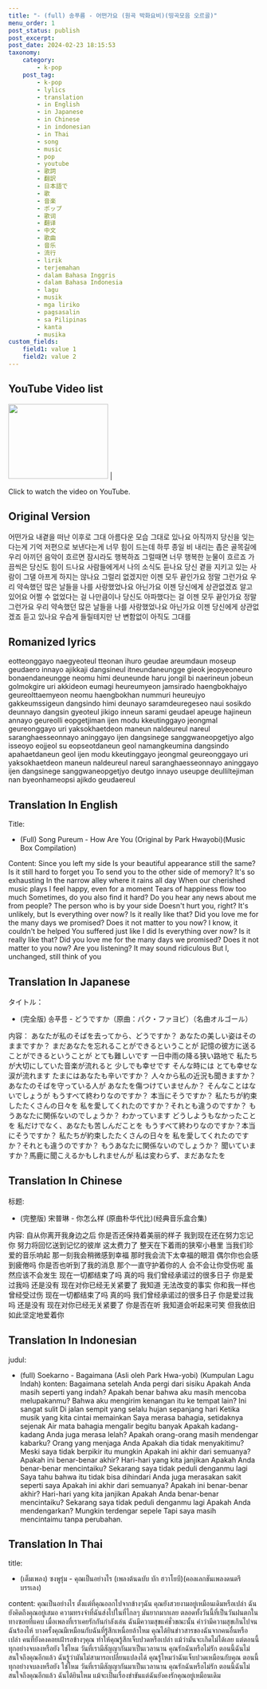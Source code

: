 ```yaml
---
title: "- (full) 송푸름 - 어떤가요 (원곡 박화요비)(띵곡모음 오르골)"
menu_order: 1
post_status: publish
post_excerpt: 
post_date: 2024-02-23 18:15:53
taxonomy:
    category:
        - k-pop
    post_tag:
        - k-pop
        - lylics
        - translation
        - in English
        - in Japanese
        - in Chinese
        - in indonesian
        - in Thai
        - song
        - music
        - pop
        - youtube
        - 歌詞
        - 翻訳
        - 日本語で
        - 歌
        - 音楽
        - ポップ
        - 歌词
        - 翻译
        - 中文
        - 歌曲
        - 音乐
        - 流行
        - lirik
        - terjemahan
        - dalam Bahasa Inggris
        - dalam Bahasa Indonesia
        - lagu
        - musik
        - mga liriko
        - pagsasalin
        - sa Pilipinas
        - kanta
        - musika
custom_fields:
    field1: value 1
    field2: value 2
---
```


## YouTube Video list
 [<img src='http://img.youtube.com/vi/n4xPUyuyT0s/0.jpg' width='200' height='150'>](https://youtu.be/n4xPUyuyT0s) |

Click to watch the video on YouTube.
## Original Version
어떤가요 내곁을 떠난 이후로 
그대 아름다운 모습 그대로 있나요 
아직까지 당신을 잊는다는게 
기억 저편으로 보낸다는게 
너무 힘이 드는데 
하루 종일 비 내리는 좁은 골목길에 
우리 아끼던 음악이 흐르면 
잠시라도 행복하죠 그럴때면 
너무 행복한 눈물이 흐르죠 
가끔씩은 당신도 힘이 드나요 
사람들에게서 나의 소식도 듣나요 
당신 곁을 지키고 있는 사람이 
그댈 아프게 하지는 않나요 
그럴리 없겠지만 
이젠 모두 끝인가요 
정말 그런가요 
우리 약속했던 많은 날들을 
나를 사랑했었나요 아닌가요 
이젠 당신에게 상관없겠죠 
알고 있어요 어쩔 수 없었다는 걸 
나만큼이나 당신도 아파했다는 걸 
이젠 모두 끝인가요 정말 그런가요 
우리 약속했던 많은 날들을 
나를 사랑했었나요 아닌가요 
이젠 당신에게 상관없겠죠 
듣고 있나요 우습게 들릴테지만 
난 변함없이 아직도 그대를 



## Romanized lyrics
eotteonggayo naegyeoteul tteonan ihuro 
geudae areumdaun moseup geudaero innayo 
ajikkaji dangsineul itneundaneungge 
gieok jeopyeoneuro bonaendaneungge 
neomu himi deuneunde 
haru jongil bi naerineun jobeun golmokgire 
uri akkideon eumagi heureumyeon 
jamsirado haengbokhajyo geureolttaemyeon 
neomu haengbokhan nummuri heureujyo 
gakkeumssigeun dangsindo himi deunayo 
saramdeuregeseo naui sosikdo deunnayo 
dangsin gyeoteul jikigo inneun sarami 
geudael apeuge hajineun annayo 
geureolli eopgetjiman 
ijen modu kkeutinggayo 
jeongmal geureonggayo 
uri yaksokhaetdeon maneun naldeureul 
nareul saranghaesseonnayo aninggayo 
ijen dangsinege sanggwaneopgetjyo 
algo isseoyo eojjeol su eopseotdaneun geol 
namangkeumina dangsindo apahaetdaneun geol 
ijen modu kkeutinggayo jeongmal geureonggayo 
uri yaksokhaetdeon maneun naldeureul 
nareul saranghaesseonnayo aninggayo 
ijen dangsinege sanggwaneopgetjyo 
deutgo innayo useupge deulliltejiman 
nan byeonhameopsi ajikdo geudaereul 



## Translation In English
Title:  
- (Full) Song Pureum - How Are You (Original by Park Hwayobi)(Music Box Compilation)

Content:
Since you left my side
Is your beautiful appearance still the same?
Is it still hard to forget you
To send you to the other side of memory?
It's so exhausting
In the narrow alley where it rains all day 
When our cherished music plays
I feel happy, even for a moment
Tears of happiness flow too much
Sometimes, do you also find it hard?
Do you hear any news about me from people?
The person who is by your side
Doesn't hurt you, right?
It's unlikely, but
Is everything over now?
Is it really like that?
Did you love me for the many days we promised?
Does it not matter to you now?
I know, it couldn't be helped
You suffered just like I did
Is everything over now? Is it really like that?
Did you love me for the many days we promised?
Does it not matter to you now?
Are you listening? It may sound ridiculous
But I, unchanged, still think of you
## Translation In Japanese
タイトル：
- (完全版) 송푸름 - どうですか（原曲：パク・ファヨビ）（名曲オルゴール）

内容：
あなたが私のそばを去ってから、どうですか？
あなたの美しい姿はそのままですか？
まだあなたを忘れることができるということが
記憶の彼方に送ることができるということが
とても難しいです
一日中雨の降る狭い路地で
私たちが大切にしていた音楽が流れると
少しでも幸せです そんな時には
とても幸せな涙が流れます
たまにはあなたも辛いですか？
人々から私の近況も聞きますか？
あなたのそばを守っている人が
あなたを傷つけていませんか？
そんなことはないでしょうが
もうすべて終わりなのですか？
本当にそうですか？
私たちが約束したたくさんの日々を
私を愛してくれたのですか？それとも違うのですか？
もうあなたに関係ないのでしょうか？
わかっています どうしようもなかったことを
私だけでなく、あなたも苦しんだことを
もうすべて終わりなのですか？本当にそうですか？
私たちが約束したたくさんの日々を
私を愛してくれたのですか？それとも違うのですか？
もうあなたに関係ないのでしょうか？
聞いていますか？馬鹿に聞こえるかもしれませんが
私は変わらず、まだあなたを
## Translation In Chinese
标题:
- (完整版) 宋普琳 - 你怎么样 (原曲朴华代比)(经典音乐盒合集)

内容:
自从你离开我身边之后
你是否还保持着美丽的样子
我到现在还在努力忘记你
努力将回忆送到记忆的彼岸
这太费力了
整天在下着雨的狭窄小巷里
当我们珍爱的音乐响起
那一刻我会稍微感到幸福
那时我会流下太幸福的眼泪
偶尔你也会感到疲倦吗
你是否也听到了我的消息
那个一直守护着你的人
会不会让你受伤呢
虽然应该不会发生
现在一切都结束了吗
真的吗
我们曾经承诺过的很多日子
你是爱过我吗 还是没有
现在对你已经无关紧要了
我知道 无法改变的事实
你和我一样也曾经受过伤
现在一切都结束了吗 真的吗
我们曾经承诺过的很多日子
你是爱过我吗 还是没有
现在对你已经无关紧要了
你是否在听 我知道会听起来可笑
但我依旧如此坚定地爱着你
## Translation In Indonesian
judul: 
- (full) Soekarno - Bagaimana (Asli oleh Park Hwa-yobi) (Kumpulan Lagu Indah)
konten: 
Bagaimana setelah Anda pergi dari sisiku 
Apakah Anda masih seperti yang indah? 
Apakah benar bahwa aku masih mencoba melupakanmu? 
Bahwa aku mengirim kenangan itu ke tempat lain? 
Ini sangat sulit 
Di jalan sempit yang selalu hujan sepanjang hari 
Ketika musik yang kita cintai memainkan 
Saya merasa bahagia, setidaknya sejenak 
Air mata bahagia mengalir begitu banyak 
Apakah kadang-kadang Anda juga merasa lelah? 
Apakah orang-orang masih mendengar kabarku? 
Orang yang menjaga Anda 
Apakah dia tidak menyakitimu? 
Meski saya tidak berpikir itu mungkin 
Apakah ini akhir dari semuanya? 
Apakah ini benar-benar akhir? 
Hari-hari yang kita janjikan 
Apakah Anda benar-benar mencintaiku? 
Sekarang saya tidak peduli denganmu lagi 
Saya tahu bahwa itu tidak bisa dihindari 
Anda juga merasakan sakit seperti saya 
Apakah ini akhir dari semuanya? Apakah ini benar-benar akhir? 
Hari-hari yang kita janjikan 
Apakah Anda benar-benar mencintaiku? 
Sekarang saya tidak peduli denganmu lagi 
Apakah Anda mendengarkan? Mungkin terdengar sepele 
Tapi saya masih mencintaimu tanpa perubahan.
## Translation In Thai
title: 
- (เต็มเพลง) ซงพูรุ่ม - คุณเป็นอย่างไร (เพลงต้นฉบับ บัก ฮวาโยบี)(คอลเลกชันเพลงดนตรีบรรเลง)

content:
คุณเป็นอย่างไร ตั้งแต่ที่คุณออกไปจากข้างๆฉัน
คุณยังสวยงามอยู่เหมือนเดิมหรือเปล่า
ฉันยังคิดถึงคุณอยู่เสมอ
ความทรงจำที่ฉันส่งไปในที่ไกลๆ
มันยากมากเลย
ตลอดทั้งวันนี้ที่เป็นวันฝนตกในทางซอยที่แคบ
เมื่อเพลงที่เราเคยรักกันกำลังเล่น
ฉันมีความสุขแค่ชั่วขณะนั้น
คำว่ามีความสุขเกินไปจนฉันร้องไห้
บางครั้งคุณมีเหมือนกับฉันที่รู้สึกเหนื่อยล้าไหม
คุณได้ยินข่าวสารของฉันจากคนอื่นหรือเปล่า
คนที่ยังคงคอยเฝ้ารอข้างๆคุณ
ทำให้คุณรู้สึกเจ็บปวดหรือเปล่า
แม้ว่ามันจะเกิดไม่ได้เลย
แต่ตอนนี้ทุกอย่างจบลงหรือยัง
ใช่ไหม
วันที่เรามีสัญญากันมาเป็นเวลานาน
คุณรักฉันหรือไม่รัก
ตอนนี้ฉันไม่สนใจถึงคุณอีกแล้ว
ฉันรู้ว่ามันไม่สามารถเปลี่ยนแปลงได้
คุณรู้ไหมว่าฉันเจ็บปวดเหมือนกับคุณ
ตอนนี้ทุกอย่างจบลงหรือยัง
ใช่ไหม
วันที่เรามีสัญญากันมาเป็นเวลานาน
คุณรักฉันหรือไม่รัก
ตอนนี้ฉันไม่สนใจถึงคุณอีกแล้ว
ฉันได้ยินไหม แม้จะเป็นเรื่องขำขันแต่ฉันยังคงรักคุณอยู่เหมือนเดิม
